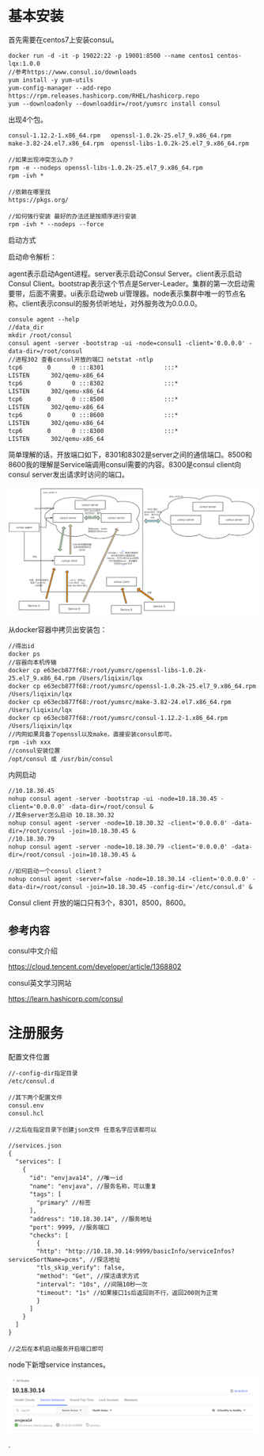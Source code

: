 # 基本安装

首先需要在centos7上安装consul。

```
docker run -d -it -p 19022:22 -p 19001:8500 --name centos1 centos-lqx:1.0.0
//参考https://www.consul.io/downloads
yum install -y yum-utils
yum-config-manager --add-repo https://rpm.releases.hashicorp.com/RHEL/hashicorp.repo
yum --downloadonly --downloaddir=/root/yumsrc install consul
```

出现4个包。

```
consul-1.12.2-1.x86_64.rpm   openssl-1.0.2k-25.el7_9.x86_64.rpm
make-3.82-24.el7.x86_64.rpm  openssl-libs-1.0.2k-25.el7_9.x86_64.rpm

//如果出现冲突怎么办？
rpm -e --nodeps openssl-libs-1.0.2k-25.el7_9.x86_64.rpm
rpm -ivh * 

//依赖在哪里找
https://pkgs.org/

//如何强行安装 最好的办法还是按顺序进行安装
rpm -ivh * --nodeps --force
```

启动方式

启动命令解析：

agent表示启动Agent进程。server表示启动Consul Server。client表示启动Consul Client。bootstrap表示这个节点是Server-Leader。集群的第一次启动需要带，后面不需要。ui表示启动web ui管理器。node表示集群中唯一的节点名称。client表示consul的服务侦听地址，对外服务改为0.0.0.0。

```
consule agent --help
//data_dir
mkdir /root/consul
consul agent -server -bootstrap -ui -node=consul1 -client='0.0.0.0' -data-dir=/root/consul
//进程302 查看consul开放的端口 netstat -ntlp      
tcp6       0      0 :::8301                 :::*                    LISTEN      302/qemu-x86_64     
tcp6       0      0 :::8302                 :::*                    LISTEN      302/qemu-x86_64     
tcp6       0      0 :::8500                 :::*                    LISTEN      302/qemu-x86_64          
tcp6       0      0 :::8600                 :::*                    LISTEN      302/qemu-x86_64     
tcp6       0      0 :::8300                 :::*                    LISTEN      302/qemu-x86_64 
```

简单理解的话，开放端口如下，8301和8302是server之间的通信端口。8500和8600我的理解是Service端调用consul需要的内容。8300是consul client向consul server发出请求时访问的端口。

![image-20220624091831701](../../../../img/image-20220624091831701.png)

从docker容器中拷贝出安装包：

```
//得出id
docker ps
//容器向本机传输
docker cp e63ecb877f68:/root/yumsrc/openssl-libs-1.0.2k-25.el7_9.x86_64.rpm /Users/liqixin/lqx
docker cp e63ecb877f68:/root/yumsrc/openssl-1.0.2k-25.el7_9.x86_64.rpm /Users/liqixin/lqx
docker cp e63ecb877f68:/root/yumsrc/make-3.82-24.el7.x86_64.rpm /Users/liqixin/lqx
docker cp e63ecb877f68:/root/yumsrc/consul-1.12.2-1.x86_64.rpm /Users/liqixin/lqx
//内网如果具备了openssl以及make，直接安装consul即可。
rpm -ivh xxx
//consul安装位置
/opt/consul 或 /usr/bin/consul
```

内网启动

```
//10.18.30.45
nohup consul agent -server -bootstrap -ui -node=10.18.30.45 -client='0.0.0.0' -data-dir=/root/consul &
//其余server怎么启动 10.18.30.32
nohup consul agent -server -node=10.18.30.32 -client='0.0.0.0' -data-dir=/root/consul -join=10.18.30.45 &
//10.18.30.79
nohup consul agent -server -node=10.18.30.79 -client='0.0.0.0' -data-dir=/root/consul -join=10.18.30.45 &

//如何启动一个consul client？
nohup consul agent -server=false -node=10.18.30.14 -client='0.0.0.0' -data-dir=/root/consul -join=10.18.30.45 -config-dir='/etc/consul.d' &
```

Consul client 开放的端口只有3个，8301，8500，8600。



## 参考内容

consul中文介绍

https://cloud.tencent.com/developer/article/1368802

consul英文学习网站

https://learn.hashicorp.com/consul



# 注册服务

配置文件位置

```
//-config-dir指定目录
/etc/consul.d

//其下两个配置文件
consul.env
consul.hcl

//之后在指定目录下创建json文件 任意名字应该都可以

//services.json
{
  "services": [
    {
      "id": "envjava14", //唯一id
      "name": "envjava", //服务名称，可以重复
      "tags": [
        "primary" //标签
      ],
      "address": "10.18.30.14", //服务地址
      "port": 9999, //服务端口
      "checks": [
        {
        "http": "http://10.18.30.14:9999/basicInfo/serviceInfos?serviceSortName=pcms", //探活地址
        "tls_skip_verify": false,
        "method": "Get", //探活请求方式
        "interval": "10s", //间隔10秒一次
        "timeout": "1s" //如果接口1s后返回则不行，返回200则为正常
        }
      ]
    }
  ]
}

//之后在本机启动服务开启端口即可
```

node下新增service instances。

![image-20220624160146939](../../../../img/image-20220624160146939.png)

·